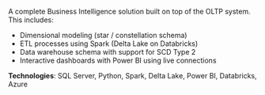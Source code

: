 A complete Business Intelligence solution built on top of the OLTP system. This includes:

- Dimensional modeling (star / constellation schema)  
- ETL processes using Spark (Delta Lake on Databricks)  
- Data warehouse schema with support for SCD Type 2  
- Interactive dashboards with Power BI using live connections  

**Technologies**: SQL Server, Python, Spark, Delta Lake, Power BI, Databricks, Azure

